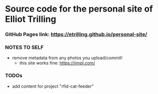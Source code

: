 # Source code for the personal site of Elliot Trilling

### GitHub Pages link: https://etrilling.github.io/personal-site/

### NOTES TO SELF
- remove metadata from any photos you upload/commit!
    - this site works fine: https://jimpl.com/

### TODOs
- add content for project "rfid-cat-feeder"
